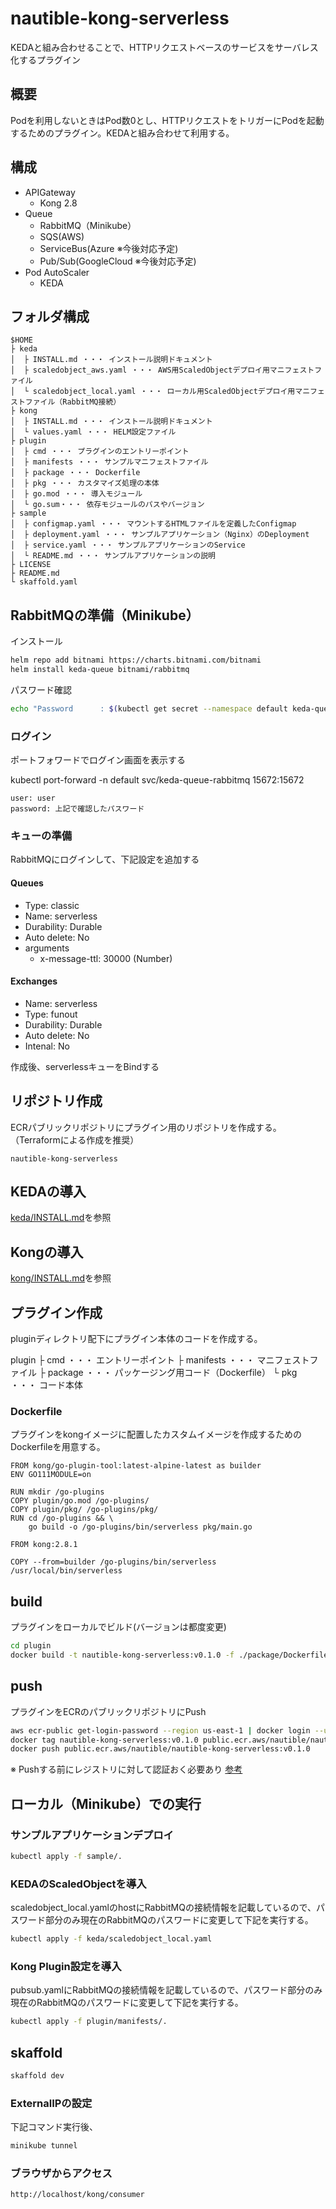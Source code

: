 # nautible-kong-serverless

KEDAと組み合わせることで、HTTPリクエストベースのサービスをサーバレス化するプラグイン

## 概要

Podを利用しないときはPod数0とし、HTTPリクエストをトリガーにPodを起動するためのプラグイン。KEDAと組み合わせて利用する。

## 構成

- APIGateway
  - Kong 2.8
- Queue
  - RabbitMQ（Minikube）
  - SQS(AWS)
  - ServiceBus(Azure ※今後対応予定)
  - Pub/Sub(GoogleCloud ※今後対応予定)
- Pod AutoScaler
  - KEDA

## フォルダ構成

```text
$HOME
├ keda
│  ├ INSTALL.md ・・・ インストール説明ドキュメント
│  ├ scaledobject_aws.yaml ・・・ AWS用ScaledObjectデプロイ用マニフェストファイル
│  └ scaledobject_local.yaml ・・・ ローカル用ScaledObjectデプロイ用マニフェストファイル（RabbitMQ接続）
├ kong
│  ├ INSTALL.md ・・・ インストール説明ドキュメント
│  └ values.yaml ・・・ HELM設定ファイル
├ plugin
│  ├ cmd ・・・ プラグインのエントリーポイント
│  ├ manifests ・・・ サンプルマニフェストファイル
│  ├ package ・・・ Dockerfile
│  ├ pkg ・・・ カスタマイズ処理の本体
│  ├ go.mod ・・・ 導入モジュール
│  └ go.sum・・・ 依存モジュールのパスやバージョン
├ sample
│  ├ configmap.yaml ・・・ マウントするHTMLファイルを定義したConfigmap
│  ├ deployment.yaml ・・・ サンプルアプリケーション（Nginx）のDeployment
│  ├ service.yaml ・・・ サンプルアプリケーションのService
│  └ README.md ・・・ サンプルアプリケーションの説明
├ LICENSE
├ README.md
└ skaffold.yaml
```

## RabbitMQの準備（Minikube）

インストール

```bash
helm repo add bitnami https://charts.bitnami.com/bitnami
helm install keda-queue bitnami/rabbitmq
```

パスワード確認

```bash
echo "Password      : $(kubectl get secret --namespace default keda-queue-rabbitmq -o jsonpath="{.data.rabbitmq-password}" | base64 --decode)"
```

### ログイン

ポートフォワードでログイン画面を表示する

kubectl port-forward -n default svc/keda-queue-rabbitmq 15672:15672

```text
user: user
password: 上記で確認したパスワード
```

### キューの準備

RabbitMQにログインして、下記設定を追加する

#### Queues

- Type: classic
- Name: serverless
- Durability: Durable
- Auto delete: No
- arguments
  - x-message-ttl: 30000 (Number)

#### Exchanges

- Name: serverless
- Type: funout
- Durability: Durable
- Auto delete: No
- Intenal: No

作成後、serverlessキューをBindする

## リポジトリ作成

ECRパブリックリポジトリにプラグイン用のリポジトリを作成する。（Terraformによる作成を推奨）

```text
nautible-kong-serverless
```

## KEDAの導入

[keda/INSTALL.md](./keda/INSTALL.md)を参照


## Kongの導入

[kong/INSTALL.md](./kong/INSTALL.md)を参照

## プラグイン作成

pluginディレクトリ配下にプラグイン本体のコードを作成する。

plugin
├ cmd ・・・ エントリーポイント
├ manifests ・・・ マニフェストファイル
├ package ・・・ パッケージング用コード（Dockerfile）
└ pkg ・・・ コード本体

### Dockerfile

プラグインをkongイメージに配置したカスタムイメージを作成するためのDockerfileを用意する。

```docker
FROM kong/go-plugin-tool:latest-alpine-latest as builder
ENV GO111MODULE=on

RUN mkdir /go-plugins
COPY plugin/go.mod /go-plugins/
COPY plugin/pkg/ /go-plugins/pkg/
RUN cd /go-plugins && \
    go build -o /go-plugins/bin/serverless pkg/main.go

FROM kong:2.8.1

COPY --from=builder /go-plugins/bin/serverless /usr/local/bin/serverless
```

## build

プラグインをローカルでビルド(バージョンは都度変更)

```bash
cd plugin
docker build -t nautible-kong-serverless:v0.1.0 -f ./package/Dockerfile .
```

## push

プラグインをECRのパブリックリポジトリにPush

```bash
aws ecr-public get-login-password --region us-east-1 | docker login --username AWS --password-stdin public.ecr.aws/nautible-kong-serverless
docker tag nautible-kong-serverless:v0.1.0 public.ecr.aws/nautible/nautible-kong-serverless:v0.1.0
docker push public.ecr.aws/nautible/nautible-kong-serverless:v0.1.0
```

※ Pushする前にレジストリに対して認証おく必要あり [参考](https://docs.aws.amazon.com/ja_jp/AmazonECR/latest/userguide/getting-started-cli.html)

## ローカル（Minikube）での実行

### サンプルアプリケーションデプロイ

```bash
kubectl apply -f sample/.
```

### KEDAのScaledObjectを導入

scaledobject_local.yamlのhostにRabbitMQの接続情報を記載しているので、パスワード部分のみ現在のRabbitMQのパスワードに変更して下記を実行する。

```bash
kubectl apply -f keda/scaledobject_local.yaml
```

### Kong Plugin設定を導入

pubsub.yamlにRabbitMQの接続情報を記載しているので、パスワード部分のみ現在のRabbitMQのパスワードに変更して下記を実行する。

```bash
kubectl apply -f plugin/manifests/.
```

## skaffold

```bash
skaffold dev
```


### ExternalIPの設定

下記コマンド実行後、

```bash
minikube tunnel
```

### ブラウザからアクセス

```bash
http://localhost/kong/consumer
```
